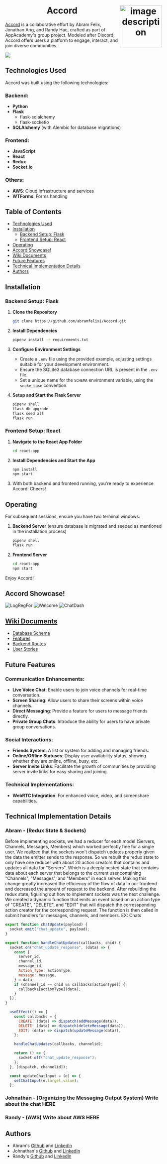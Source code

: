 
<h1 align="center">Accord <a href="https://accord-ajr.onrender.com/"><img align="right" src="https://i.imgur.com/QBeByit.png" alt="image description" height="135"></a></h1>

[Accord](https://accord-ajr.onrender.com/) is a collaborative effort by Abram Felix, Jonathan Ang, and Randy Hac, crafted as part of AppAcademy's group project. Modeled after Discord, Accord offers users a platform to engage, interact, and join diverse communities.

![](https://github.com/abramfelix1/Accord/assets/62622410/b7695786-c825-41f8-97f5-39edacf3c047)

## Technologies Used
Accord was built using the following technologies:

### Backend:
- **Python**
- **Flask**
  - flask-sqlalchemy
  - flask-socketio
- **SQLAlchemy** (with Alembic for database migrations)

### Frontend:
- **JavaScript**
- **React**
- **Redux**
- **Socket.io**

### Others:
- **AWS**: Cloud infrastructure and services
- **WTForms**: Forms handling

## Table of Contents
- [Technologies Used](#technologies-used)
- [Installation](#installation)
  - [Backend Setup: Flask](#backend-setup-flask)
  - [Frontend Setup: React](#frontend-setup-react)
- [Operating](#operating)
- [Accord Showcase!](#accord-showcase)
- [Wiki Documents](#wiki-documents)
- [Future Features](#future-features)
- [Technical Implementation Details](#technical-implementation-details)
- [Authors](#authors)

## Installation

### Backend Setup: Flask

1. **Clone the Repository**
    ```bash
    git clone https://github.com/abramfelix1/Accord.git
    ```

2. **Install Dependencies**
    ```bash
    pipenv install -r requirements.txt
    ```

3. **Configure Environment Settings**
    - Create a `.env` file using the provided example, adjusting settings suitable for your development environment.
    - Ensure the SQLite3 database connection URL is present in the `.env` file.
    - Set a unique name for the `SCHEMA` environment variable, using the `snake_case` convention.

4. **Setup and Start the Flask Server**
    ```bash
    pipenv shell
    flask db upgrade
    flask seed all
    flask run
    ```

### Frontend Setup: React

1. **Navigate to the React App Folder**
    ```bash
    cd react-app
    ```

2. **Install Dependencies and Start the App**
    ```bash
    npm install
    npm start
    ```

3. With both backend and frontend running, you're ready to experience Accord. Cheers!

## Operating

For subsequent sessions, ensure you have two terminal windows:

1. **Backend Server** (ensure database is migrated and seeded as mentioned in the installation process)
    ```bash
    pipenv shell
    flask run
    ```

2. **Frontend Server**
    ```bash
    cd react-app
    npm start
    ```

Enjoy Accord!

## Accord Showcase!
![LogRegFor](https://github.com/abramfelix1/Accord/assets/62622410/dca799ac-7997-4f01-89d2-62c3af04d7cc)
![Welcome](https://github.com/abramfelix1/Accord/assets/62622410/2ba38185-2aa5-4861-bb6e-78903f10338d)
![ChatDash](https://github.com/abramfelix1/Accord/assets/62622410/c4c60d58-a30d-463a-a0e2-fc295f9c0ad1)


## [Wiki Documents](https://github.com/abramfelix1/Accord/wiki)
- [Database Schema](https://github.com/abramfelix1/Accord/wiki/Database-Schema)
- [Features](https://github.com/abramfelix1/Accord/wiki/Feature-List)
- [Backend Routes](https://github.com/abramfelix1/Accord/wiki/Backend-Routes)
- [User Stories](https://github.com/abramfelix1/Accord/wiki/User-Stories)


## Future Features

### Communication Enhancements:
- **Live Voice Chat**: Enable users to join voice channels for real-time conversation.
- **Screen Sharing**: Allow users to share their screens within voice channels.
- **Direct Messaging**: Provide a feature for users to message friends directly.
- **Private Group Chats**: Introduce the ability for users to have private group conversations.

### Social Interactions:
- **Friends System**: A list or system for adding and managing friends.
- **Online/Offline Statuses**: Display user availability status, showing whether they are online, offline, busy, etc.
- **Server Invite Links**: Facilitate the growth of communities by providing server invite links for easy sharing and joining.

### Technical Implementations:
- **WebRTC Integration**: For enhanced voice, video, and screenshare capabilities.

## Technical Implementation Details


### Abram - (Redux State & Sockets)
Before implementing sockets, we had a reducer for each model (Servers, Channels, Messages, Members) which worked perfectly fine for a single user. We realized that the sockets won't dispatch updates properly given the data the emitter sends to the response. So we rebuilt the redux state to only have one reducer with about 20 action creators that contains and updates all data for "Servers". Which is a deeply nested state that contains data about each server that belongs to the current user,containing "Channels", "Messages", and "Members" in each server. Making this change greatly increased the efficiency of the flow of data in our frontend and decreased the amount of request to the backend.
After rebuilding the redux state, figuiring out how to implement sockets was the next challenge. We created a dynamic function that emits an event based on an action type of "CREATE", "DELETE", and "EDIT" that will dispatch the corressponding action creator for the corresponding request. The function is then called in submit handlers for messages, channels, and members. EX: Chats
```javascript
export function chatUpdate(payload) {
  socket.emit("chat_update", payload);
}

export function handleChatUpdates(callbacks, chid) {
  socket.on("chat_update_response", (data) => {
    const {
      server_id,
      channel_id,
      message_id,
      Action_Type: actionType,
      message: message,
    } = data;
    if (channel_id == chid && callbacks[actionType]) {
      callbacks[actionType](data);
    }
  });
}
```

```javascript
  useEffect(() => {
    const callbacks = {
      CREATE: (data) => dispatch(addMessage(data)),
      DELETE: (data) => dispatch(deleteMessage(data)),
      EDIT: (data) => dispatch(updateMessage(data)),
    };

    handleChatUpdates(callbacks, channelid);

    return () => {
      socket.off("chat_update_response");
    };
  }, [dispatch, channelid]);

  const updateChatInput = (e) => {
    setChatInput(e.target.value);
  };
```


### Johnathan - (Organizing the Messaging Output System) Write about the chat HERE

### Randy - (AWS) Write about AWS HERE

## Authors
* Abram's [Github](https://github.com/abramfelix1) and [LinkedIn](https://www.linkedin.com/in/abram-felix-98937b162/)
* Johnathan's [Github](https://github.com/jang55) and [LinkedIn](https://www.linkedin.com/in/jonathan-ang-b1508b286/)
* Randy's [Github](https://github.com/randydhack) and [LinkedIn](https://www.linkedin.com/in/randy-hac-4577a71b0/)
